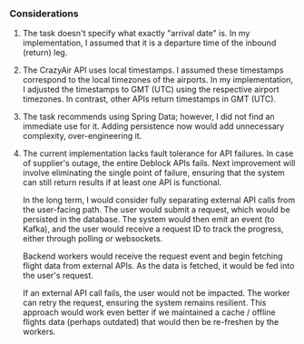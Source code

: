 ### Considerations 
1. The task doesn't specify what exactly "arrival date" is. In my implementation, I assumed that it is a departure time of the inbound (return) leg.

2. The CrazyAir API uses local timestamps. I assumed these timestamps correspond to the local timezones of the airports.
   In my implementation, I adjusted the timestamps to GMT (UTC) using the respective airport timezones.
   In contrast, other APIs return timestamps in GMT (UTC).

3. The task recommends using Spring Data; however, I did not find an immediate use for it.
   Adding persistence now would add unnecessary complexity, over-engineering it.

4. The current implementation lacks fault tolerance for API failures. In case of supplier's outage, the entire Deblock APIs fails.
   Next improvement will involve eliminating the single point of failure, ensuring that the system can still return results if at least one API is functional.

   In the long term, I would consider fully separating external API calls from the user-facing path. The user would submit a request, which would be persisted in the database.
   The system would then emit an event (to Kafka), and the user would receive a request ID to track the progress, either through polling or websockets.

   Backend workers would receive the request event and begin fetching flight data from external APIs. As the data is fetched, it would be fed into the user's request.

   If an external API call fails, the user would not be impacted. The worker can retry the request, ensuring the system remains resilient. This approach would work
   even better if we maintained a cache / offline flights data (perhaps outdated) that would then be re-freshen by the workers.
